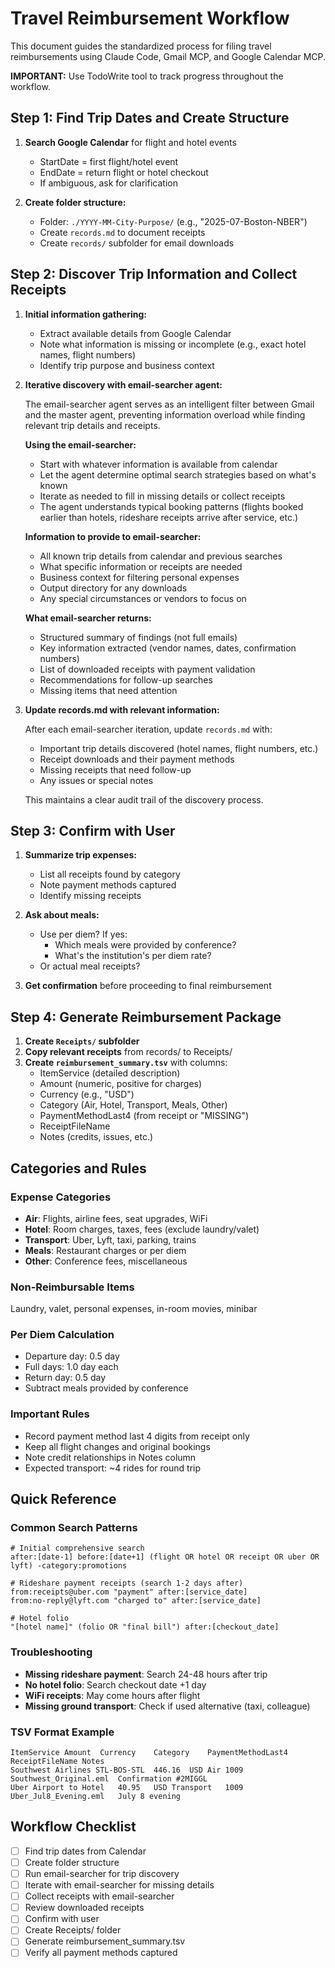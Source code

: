 # Travel Reimbursement Workflow

This document guides the standardized process for filing travel reimbursements using Claude Code, Gmail MCP, and Google Calendar MCP.

**IMPORTANT:** Use TodoWrite tool to track progress throughout the workflow.

## Step 1: Find Trip Dates and Create Structure

1. **Search Google Calendar** for flight and hotel events
   - StartDate = first flight/hotel event
   - EndDate = return flight or hotel checkout
   - If ambiguous, ask for clarification

2. **Create folder structure:**
   - Folder: `./YYYY-MM-City-Purpose/` (e.g., "2025-07-Boston-NBER")
   - Create `records.md` to document receipts
   - Create `records/` subfolder for email downloads

## Step 2: Discover Trip Information and Collect Receipts

1. **Initial information gathering:**
   - Extract available details from Google Calendar
   - Note what information is missing or incomplete (e.g., exact hotel names, flight numbers)
   - Identify trip purpose and business context

2. **Iterative discovery with email-searcher agent:**
   
   The email-searcher agent serves as an intelligent filter between Gmail and the master agent, preventing information overload while finding relevant trip details and receipts.
   
   **Using the email-searcher:**
   - Start with whatever information is available from calendar
   - Let the agent determine optimal search strategies based on what's known
   - Iterate as needed to fill in missing details or collect receipts
   - The agent understands typical booking patterns (flights booked earlier than hotels, rideshare receipts arrive after service, etc.)
   
   **Information to provide to email-searcher:**
   - All known trip details from calendar and previous searches
   - What specific information or receipts are needed
   - Business context for filtering personal expenses
   - Output directory for any downloads
   - Any special circumstances or vendors to focus on
   
   **What email-searcher returns:**
   - Structured summary of findings (not full emails)
   - Key information extracted (vendor names, dates, confirmation numbers)
   - List of downloaded receipts with payment validation
   - Recommendations for follow-up searches
   - Missing items that need attention

3. **Update records.md with relevant information:**
   
   After each email-searcher iteration, update `records.md` with:
   - Important trip details discovered (hotel names, flight numbers, etc.)
   - Receipt downloads and their payment methods
   - Missing receipts that need follow-up
   - Any issues or special notes
   
   This maintains a clear audit trail of the discovery process.

## Step 3: Confirm with User

1. **Summarize trip expenses:**
   - List all receipts found by category
   - Note payment methods captured
   - Identify missing receipts

2. **Ask about meals:**
   - Use per diem? If yes:
     - Which meals were provided by conference?
     - What's the institution's per diem rate?
   - Or actual meal receipts?

3. **Get confirmation** before proceeding to final reimbursement

## Step 4: Generate Reimbursement Package

1. **Create `Receipts/` subfolder**
2. **Copy relevant receipts** from records/ to Receipts/
3. **Create `reimbursement_summary.tsv`** with columns:
   - ItemService (detailed description)
   - Amount (numeric, positive for charges)
   - Currency (e.g., "USD")
   - Category (Air, Hotel, Transport, Meals, Other)
   - PaymentMethodLast4 (from receipt or "MISSING")
   - ReceiptFileName
   - Notes (credits, issues, etc.)

## Categories and Rules

### Expense Categories
- **Air**: Flights, airline fees, seat upgrades, WiFi
- **Hotel**: Room charges, taxes, fees (exclude laundry/valet)
- **Transport**: Uber, Lyft, taxi, parking, trains
- **Meals**: Restaurant charges or per diem
- **Other**: Conference fees, miscellaneous

### Non-Reimbursable Items
Laundry, valet, personal expenses, in-room movies, minibar

### Per Diem Calculation
- Departure day: 0.5 day
- Full days: 1.0 day each  
- Return day: 0.5 day
- Subtract meals provided by conference

### Important Rules
- Record payment method last 4 digits from receipt only
- Keep all flight changes and original bookings
- Note credit relationships in Notes column
- Expected transport: ~4 rides for round trip

## Quick Reference

### Common Search Patterns
```
# Initial comprehensive search
after:[date-1] before:[date+1] (flight OR hotel OR receipt OR uber OR lyft) -category:promotions

# Rideshare payment receipts (search 1-2 days after)
from:receipts@uber.com "payment" after:[service_date]
from:no-reply@lyft.com "charged to" after:[service_date]

# Hotel folio
"[hotel name]" (folio OR "final bill") after:[checkout_date]
```

### Troubleshooting
- **Missing rideshare payment**: Search 24-48 hours after trip
- **No hotel folio**: Search checkout date +1 day
- **WiFi receipts**: May come hours after flight
- **Missing ground transport**: Check if used alternative (taxi, colleague)

### TSV Format Example
```
ItemService	Amount	Currency	Category	PaymentMethodLast4	ReceiptFileName	Notes
Southwest Airlines STL-BOS-STL	446.16	USD	Air	1009	Southwest_Original.eml	Confirmation #2MIGGL
Uber Airport to Hotel	40.95	USD	Transport	1009	Uber_Jul8_Evening.eml	July 8 evening
```

## Workflow Checklist

- [ ] Find trip dates from Calendar
- [ ] Create folder structure  
- [ ] Run email-searcher for trip discovery
- [ ] Iterate with email-searcher for missing details
- [ ] Collect receipts with email-searcher
- [ ] Review downloaded receipts
- [ ] Confirm with user
- [ ] Create Receipts/ folder
- [ ] Generate reimbursement_summary.tsv
- [ ] Verify all payment methods captured
